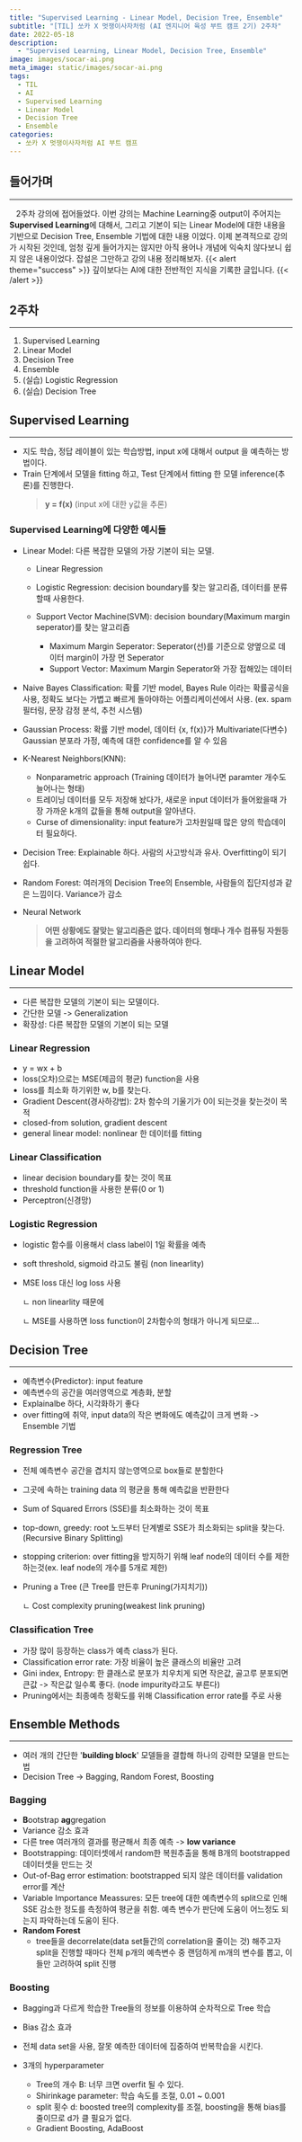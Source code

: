 ```yaml
---
title: "Supervised Learning - Linear Model, Decision Tree, Ensemble"
subtitle: "[TIL] 쏘카 X 멋쟁이사자처럼 (AI 엔지니어 육성 부트 캠프 2기) 2주차"
date: 2022-05-18
description:
  - "Supervised Learning, Linear Model, Decision Tree, Ensemble"
image: images/socar-ai.png
meta_image: static/images/socar-ai.png
tags:
  - TIL
  - AI
  - Supervised Learning
  - Linear Model
  - Decision Tree
  - Ensemble
categories:
  - 쏘카 X 멋쟁이사자처럼 AI 부트 캠프
---
```


## 들어가며

---

&nbsp;&nbsp;&nbsp;2주차 강의에 접어들었다. 이번 강의는 Machine Learning중 output이 주어지는 **Supervised Learning**에 대해서, 그리고 기본이 되는 Linear Model에 대한 내용을 기반으로 Decision Tree, Ensemble 기법에 대한 내용 이었다. 이제 본격적으로 강의가 시작된 것인데, 엄청 깊게 들어가지는 않지만 아직 용어나 개념에 익숙치 않다보니 쉽지 않은 내용이었다. 잡설은 그만하고 강의 내용 정리해보자.
{{< alert theme="success" >}}
깊이보다는 AI에 대한 전반적인 지식을 기록한 글입니다.
{{< /alert >}}

## 2주차

---

1. Supervised Learning
2. Linear Model
3. Decision Tree
4. Ensemble
5. (실습) Logistic Regression
6. (실습) Decision Tree

## Supervised Learning

---

- 지도 학습, 정답 레이블이 있는 학습방법, input x에 대해서 output 을 예측하는 방법이다.
- Train 단계에서 모델을 fitting 하고, Test 단계에서 fitting 한 모델 inference(추론)를 진행한다.
  <br>
  > **y = f(x)** (input x에 대한 y값을 추론)

### Supervised Learning에 다양한 예시들

- Linear Model: 다른 복잡한 모델의 가장 기본이 되는 모델.

  - Linear Regression
  - Logistic Regression: decision boundary를 찾는 알고리즘, 데이터를 분류할때 사용한다.
  - Support Vector Machine(SVM): decision boundary(Maximum margin seperator)를 찾는 알고리즘

    - Maximum Margin Seperator: Seperator(선)를 기준으로 양옆으로 데이터 margin이 가장 먼 Seperator
    - Support Vector: Maximum Margin Seperator와 가장 접해있는 데이터
      <br>

- Naive Bayes Classification: 확률 기반 model, Bayes Rule 이라는 확률공식을 사용, 정확도 보다는 가볍고 빠르게 돌아야하는 어플리케이션에서 사용. (ex. spam 필터링, 문장 감정 분석, 추천 시스템)
- Gaussian Process: 확률 기반 model, 데이터 {x, f(x)}가 Multivariate(다변수) Gaussian 분포라 가정, 예측에 대한 confidence를 알 수 있음
- K-Nearest Neighbors(KNN):

  - Nonparametric approach (Training 데이터가 늘어나면 paramter 개수도 늘어나는 형태)
  - 트레이닝 데이터를 모두 저장해 놨다가, 새로운 input 데이터가 들어왔을때 가장 가까운 k개의 값들을 통해 output을 알아낸다.
  - Curse of dimensionality: input feature가 고차원일때 많은 양의 학습데이터 필요하다.
    <br>

- Decision Tree: Explainable 하다. 사람의 사고방식과 유사. Overfitting이 되기 쉽다.
- Random Forest: 여러개의 Decision Tree의 Ensemble, 사람들의 집단지성과 같은 느낌이다. Variance가 감소
- Neural Network
  <br>
  > **어떤 상황에도 잘맞는 알고리즘은 없다. 데이터의 형태나 개수 컴퓨팅 자원등을 고려하여 적절한 알고리즘을 사용하여야 한다.**

## Linear Model

---

- 다른 복잡한 모델의 기본이 되는 모델이다.
- 간단한 모델 -> Generalization
- 확장성: 다른 복잡한 모델의 기본이 되는 모델

### Linear Regression

- y = wx + b
- loss(오차)으로는 MSE(제곱의 평균) function을 사용
- loss를 최소화 하기위한 w, b를 찾는다.
- Gradient Descent(경사하강법): 2차 함수의 기울기가 0이 되는것을 찾는것이 목적
- closed-from solution, gradient descent
- general linear model: nonlinear 한 데이터를 fitting

### Linear Classification

- linear decision boundary를 찾는 것이 목표
- threshold function을 사용한 분류(0 or 1)
- Perceptron(신경망)

### Logistic Regression

- logistic 함수를 이용해서 class label이 1일 확률을 예측
- soft threshold, sigmoid 라고도 불림 (non linearlity)
- MSE loss 대신 log loss 사용

  ㄴ non linearlity 때문에

  ㄴ MSE를 사용하면 loss function이 2차함수의 형태가 아니게 되므로...

## Decision Tree

---

- 예측변수(Predictor): input feature
- 예측변수의 공간을 여러영역으로 계층화, 분할
- Explainalbe 하다, 시각화하기 좋다
- over fitting에 취약, input data의 작은 변화에도 예측값이 크게 변화 -> Ensemble 기법

### Regression Tree

- 전체 예측변수 공간을 겹치지 않는영역으로 box들로 분할한다
- 그곳에 속하는 training data 의 평균을 통해 예측값을 반환한다
- Sum of Squared Errors (SSE)를 최소화하는 것이 목표
- top-down, greedy: root 노드부터 단계별로 SSE가 최소화되는 split을 찾는다. (Recursive Binary Splitting)
- stopping criterion: over fitting을 방지하기 위해 leaf node의 데이터 수를 제한 하는것(ex. leaf node의 개수를 5개로 제한)
- Pruning a Tree (큰 Tree를 만든후 Pruning(가지치기))

  ㄴ Cost complexity pruning(weakest link pruning)

### Classification Tree

- 가장 많이 등장하는 class가 예측 class가 된다.
- Classification error rate: 가장 비율이 높은 클래스의 비율만 고려
- Gini index, Entropy: 한 클래스로 분포가 치우치게 되면 작은값, 골고루 분포되면 큰값 -> 작은값 일수록 좋다. (node impurity라고도 부른다)
- Pruning에서는 최종예측 정확도를 위해 Classification error rate를 주로 사용

## Ensemble Methods

---

- 여러 개의 간단한 '**building block**' 모델들을 결합해 하나의 강력한 모델을 만드는 법
- Decision Tree -> Bagging, Random Forest, Boosting

### Bagging

- **B**ootstrap **ag**gregation
- Variance 감소 효과
- 다른 tree 여러개의 결과를 평균해서 최종 예측 -> **low variance**
- Bootstrapping: 데이터셋에서 random한 복원추출을 통해 B개의 bootstrapped 데이터셋을 만드는 것
- Out-of-Bag error estimation: bootstrapped 되지 않은 데이터를 validation error를 계산
- Variable Importance Meassures: 모든 tree에 대한 예측변수의 split으로 인해 SSE 감소한 정도를 측정하여 평균을 취함. 예측 변수가 판단에 도움이 어느정도 되는지 파악하는데 도움이 된다.
- **Random Forest**
  - tree들을 decorrelate(data set들간의 correlation을 줄이는 것) 해주고자 split을 진행할 때마다 전체 p개의 예측변수 중 랜덤하게 m개의 변수를 뽑고, 이들만 고려하여 split 진행

### Boosting

- Bagging과 다르게 학습한 Tree들의 정보를 이용하여 순차적으로 Tree 학습
- Bias 감소 효과
- 전체 data set을 사용, 잘못 예측한 데이터에 집중하여 반복학습을 시킨다.
- 3개의 hyperparameter

  - Tree의 개수 B: 너무 크면 overfit 될 수 있다.
  - Shirinkage parameter: 학습 속도를 조절, 0.01 ~ 0.001
  - split 횟수 d: boosted tree의 complexity를 조절, boosting을 통해 bias를 줄이므로 d가 클 필요가 없다.
  - Gradient Boosting, AdaBoost
